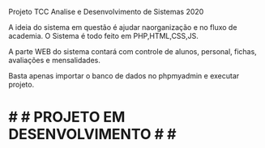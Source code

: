 Projeto TCC Analise e Desenvolvimento de Sistemas  2020

A ideia do sistema em questão é ajudar naorganização e no fluxo de academia.
O Sistema é todo feito em PHP,HTML,CSS,JS.

A parte WEB do sistema contará com controle de alunos, personal, fichas, avaliações e mensalidades.


Basta apenas importar o banco de dados no phpmyadmin e executar projeto.

 # # # PROJETO EM DESENVOLVIMENTO # # #
